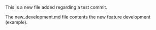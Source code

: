 This is a new file added regarding a test commit.

The new_development.md file contents the new feature development (example).



